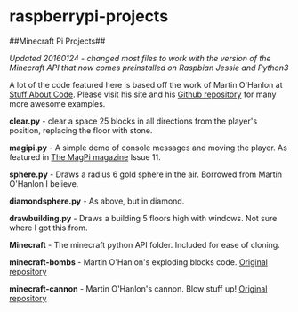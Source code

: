 raspberrypi-projects
====================

##Minecraft Pi Projects##

*Updated 20160124 - changed most files to work with the version of the Minecraft API that now comes preinstalled on Raspbian Jessie and Python3*

A lot of the code featured here is based off the work of Martin O'Hanlon at [Stuff About Code](http://www.stuffaboutcode.com/). Please visit his site and his [Github repository](https://github.com/martinohanlon) for many more awesome examples.

**clear.py** - clear a space 25 blocks in all directions from the player's position, replacing the floor with stone.

**magipi.py** - A simple demo of console messages and moving the player. As featured in [The MagPi magazine](http://www.themagpi.com/issue/issue-11/) Issue 11.

**sphere.py** - Draws a radius 6 gold sphere in the air. Borrowed from Martin O'Hanlon I believe.

**diamondsphere.py** - As above, but in diamond.

**drawbuilding.py** - Draws a building 5 floors high with windows. Not sure where I got this from.

**Minecraft** - The minecraft python API folder. Included for ease of cloning.

**minecraft-bombs** - Martin O'Hanlon's exploding blocks code. [Original repository](https://github.com/martinohanlon/minecraft-bombs)

**minecraft-cannon** - Martin O'Hanlon's cannon. Blow stuff up! [Original repository](https://github.com/martinohanlon/minecraft-cannon)
